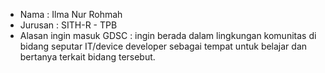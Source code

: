 - Nama : Ilma Nur Rohmah
- Jurusan : SITH-R - TPB
- Alasan ingin masuk GDSC : ingin berada dalam lingkungan komunitas di bidang seputar IT/device developer sebagai tempat untuk belajar dan bertanya terkait bidang tersebut.
